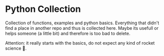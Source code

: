 # Python Collection

Collection of functions, examples and python basics.
Everything that didn't find a place in another repo and thus is collected here. Maybe its usefull or helps someone (a little bit) and therefore is too bad to delete.

Attention: it really starts with the basics, do not expect any kind of rocket science :rocket:.
